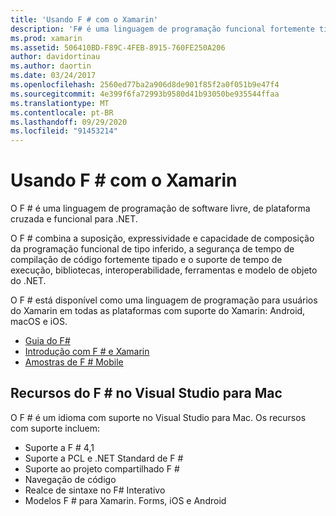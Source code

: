 ```yaml
---
title: 'Usando F # com o Xamarin'
description: 'F# é uma linguagem de programação funcional fortemente tipada projetada para execução no .NET. Este documento fornece uma visão geral de alto nível de seus recursos e links para exemplos criados com F #.'
ms.prod: xamarin
ms.assetid: 506410BD-F89C-4FEB-8915-760FE250A206
author: davidortinau
ms.author: daortin
ms.date: 03/24/2017
ms.openlocfilehash: 2560ed77ba2a906d8de901f85f2a0f051b9e47f4
ms.sourcegitcommit: 4e399f6fa72993b9580d41b93050be935544ffaa
ms.translationtype: MT
ms.contentlocale: pt-BR
ms.lasthandoff: 09/29/2020
ms.locfileid: "91453214"
---
```

# <a name="using-f-with-xamarin"></a>Usando F # com o Xamarin

O F # é uma linguagem de programação de software livre, de plataforma cruzada e funcional para .NET.

O F # combina a suposição, expressividade e capacidade de composição da programação funcional de tipo inferido, a segurança de tempo de compilação de código fortemente tipado e o suporte de tempo de execução, bibliotecas, interoperabilidade, ferramentas e modelo de objeto do .NET.

O F # está disponível como uma linguagem de programação para usuários do Xamarin em todas as plataformas com suporte do Xamarin: Android, macOS e iOS.

- [Guia do F#](/dotnet/fsharp/)
- [Introdução com F # e Xamarin](overview.md)
- [Amostras de F # Mobile](samples.md)

## <a name="f-features-in-visual-studio-for-mac"></a>Recursos do F # no Visual Studio para Mac

O F # é um idioma com suporte no Visual Studio para Mac. Os recursos com suporte incluem:

- Suporte a F # 4,1
- Suporte a PCL e .NET Standard de F #
- Suporte ao projeto compartilhado F #
- Navegação de código
- Realce de sintaxe no F# Interativo
- Modelos F # para Xamarin. Forms, iOS e Android